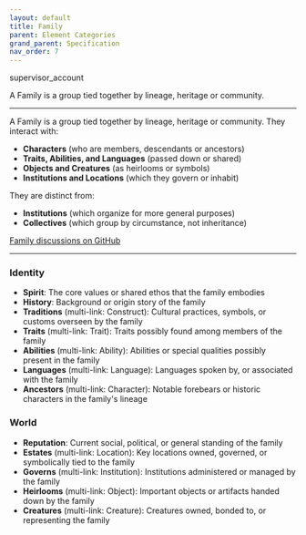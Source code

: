 ```yaml
---
layout: default
title: Family
parent: Element Categories
grand_parent: Specification
nav_order: 7
---
```


<span class="material-symbols-outlined">supervisor_account</span>

A Family is a group tied together by lineage, heritage or community.

--- 
  
A Family is a group tied together by lineage, heritage or community. They interact with:

- **Characters** (who are members, descendants or ancestors)
- **Traits, Abilities, and Languages** (passed down or shared)
- **Objects and Creatures** (as heirlooms or symbols)
- **Institutions and Locations** (which they govern or inhabit)

They are distinct from:

- **Institutions** (which organize for more general purposes)
- **Collectives** (which group by circumstance, not inheritance)

[Family discussions on GitHub](https://github.com/OnlyWorlds/OnlyWorlds/discussions/categories/family)

---
### Identity
- **Spirit**: The core values or shared ethos that the family embodies
- **History**: Background or origin story of the family
- **Traditions** (multi-link: Construct): Cultural practices, symbols, or customs overseen by the family
- **Traits** (multi-link: Trait): Traits possibly found among members of the family
- **Abilities** (multi-link: Ability): Abilities or special qualities possibly present in the family
- **Languages** (multi-link: Language): Languages spoken by, or associated with the family
- **Ancestors** (multi-link: Character): Notable forebears or historic characters in the family's lineage

### World
- **Reputation**: Current social, political, or general standing of the family
- **Estates** (multi-link: Location): Key locations owned, governed, or symbolically tied to the family
- **Governs** (multi-link: Institution): Institutions administered or managed by the family
- **Heirlooms** (multi-link: Object): Important objects or artifacts handed down by the family
- **Creatures** (multi-link: Creature): Creatures owned, bonded to, or representing the family

